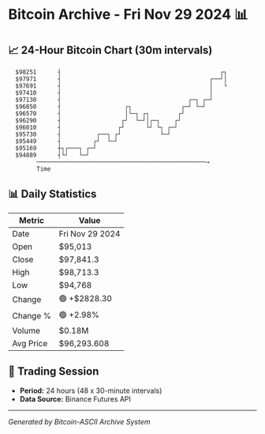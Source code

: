 # Bitcoin Archive - Fri Nov 29 2024 📊

## 📈 24-Hour Bitcoin Chart (30m intervals)

```
  $98251      ┤                                             ┌┐ 
  $97971      ┤                                          ┌──┘│ 
  $97691      ┤                                          │   └ 
  $97410      ┤                                          │     
  $97130      ┤                                    ┌─┐ ┌─┘     
  $96850      ┤                  ┌┐              ┌─┘ └─┘       
  $96570      ┤                  │└─┐ ┌┐        ┌┘             
  $96290      ┤                 ┌┘  └─┘│┌─┐    ┌┘              
  $96010      ┤                ┌┘      └┘ └┐ ┌─┘               
  $95730      ┤          ┌──┐ ┌┘           └─┘                 
  $95449      ┤         ┌┘  └─┘                                
  $95169      ┼┐┌───┐ ┌─┘                                      
  $94889      ┤└┘   └─┘                                        
        ────────────────────────────────────────────────→
        Time
```

## 📊 Daily Statistics

| Metric | Value |
|--------|-------|
| Date | Fri Nov 29 2024 |
| Open | $95,013 |
| Close | $97,841.3 |
| High | $98,713.3 |
| Low | $94,768 |
| Change | 🟢 +$2828.30 |
| Change % | 🟢 +2.98% |
| Volume | $0.18M |
| Avg Price | $96,293.608 |

## 📅 Trading Session

- **Period:** 24 hours (48 x 30-minute intervals)
- **Data Source:** Binance Futures API

---
*Generated by Bitcoin-ASCII Archive System*
